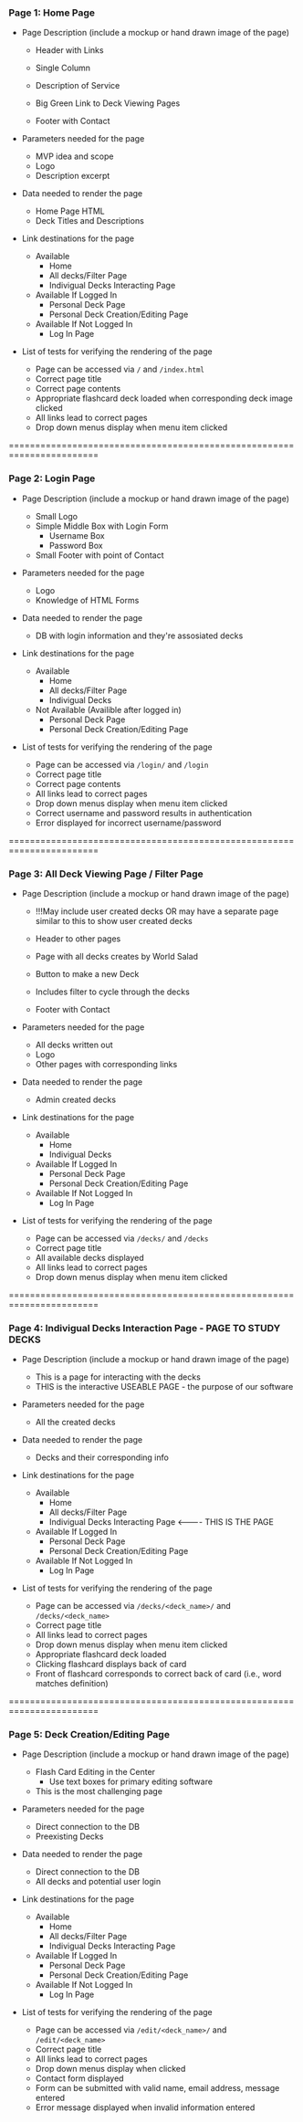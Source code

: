 ### Page 1: Home Page ###
* Page Description (include a mockup or hand drawn image of the page)

    * Header with Links
    * Single Column
    * Description of Service
    * Big Green Link to Deck Viewing Pages
    * Footer with Contact

        <!-- <img src="images/homepage.jpg" alt="Home Page Screenshot" style="float: left; margin-right: 10px;" /> -->

* Parameters needed for the page

    * MVP idea and scope
    * Logo
    * Description excerpt

* Data needed to render the page

    * Home Page HTML
    * Deck Titles and Descriptions

* Link destinations for the page

    * Available
        * Home
        * All decks/Filter Page
        * Indivigual Decks Interacting Page
    * Available If Logged In
        * Personal Deck Page
        * Personal Deck Creation/Editing Page
    * Available If Not Logged In
        * Log In Page

* List of tests for verifying the rendering of the page

    * Page can be accessed via `/` and `/index.html`
    * Correct page title
    * Correct page contents
    * Appropriate flashcard deck loaded when corresponding deck image clicked
    * All links lead to correct pages
    * Drop down menus display when menu item clicked


=======================================================================


### Page 2: Login Page ###

* Page Description (include a mockup or hand drawn image of the page)

    * Small Logo
    * Simple Middle Box with Login Form
        * Username Box
        * Password Box
    * Small Footer with point of Contact

* Parameters needed for the page

    * Logo
    * Knowledge of HTML Forms

* Data needed to render the page

    * DB with login information and they're assosiated decks

* Link destinations for the page

    * Available
        * Home
        * All decks/Filter Page
        * Indivigual Decks
    * Not Available (Availible after logged in)
        * Personal Deck Page
        * Personal Deck Creation/Editing Page

* List of tests for verifying the rendering of the page

    * Page can be accessed via `/login/` and `/login`
    * Correct page title
    * Correct page contents
    * All links lead to correct pages
    * Drop down menus display when menu item clicked
    * Correct username and password results in authentication
    * Error displayed for incorrect username/password


=======================================================================


### Page 3: All Deck Viewing Page / Filter Page ###

* Page Description (include a mockup or hand drawn image of the page)

    * !!!May include user created decks OR may have a separate page similar to this to show user created decks

    * Header to other pages
    * Page with all decks creates by World Salad
    * Button to make a new Deck
    * Includes filter to cycle through the decks
    * Footer with Contact

* Parameters needed for the page

    * All decks written out
    * Logo
    * Other pages with corresponding links

* Data needed to render the page

    * Admin created decks

* Link destinations for the page

    * Available
        * Home
        * Indivigual Decks
    * Available If Logged In
        * Personal Deck Page
        * Personal Deck Creation/Editing Page
    * Available If Not Logged In
        * Log In Page

* List of tests for verifying the rendering of the page

    * Page can be accessed via `/decks/` and `/decks`
    * Correct page title
    * All available decks displayed
    * All links lead to correct pages
    * Drop down menus display when menu item clicked


=======================================================================


### Page 4: Indivigual Decks Interaction Page - PAGE TO STUDY DECKS ###

* Page Description (include a mockup or hand drawn image of the page)

    * This is a page for interacting with the decks
    * THIS is the interactive USEABLE PAGE - the purpose of our software

* Parameters needed for the page

    * All the created decks

* Data needed to render the page

    * Decks and their corresponding info

* Link destinations for the page

    * Available
        * Home
        * All decks/Filter Page
        * Indivigual Decks Interacting Page <---- THIS IS THE PAGE
    * Available If Logged In
        * Personal Deck Page
        * Personal Deck Creation/Editing Page
    * Available If Not Logged In
        * Log In Page

* List of tests for verifying the rendering of the page

    * Page can be accessed via `/decks/<deck_name>/` and `/decks/<deck_name>`
    * Correct page title
    * All links lead to correct pages
    * Drop down menus display when menu item clicked
    * Appropriate flashcard deck loaded
    * Clicking flashcard displays back of card
    * Front of flashcard corresponds to correct back of card (i.e., word matches definition)


=======================================================================


### Page 5: Deck Creation/Editing Page ###
* Page Description (include a mockup or hand drawn image of the page)

    * Flash Card Editing in the Center
        * Use text boxes for primary editing software
    * This is the most challenging page

* Parameters needed for the page

    * Direct connection to the DB
    * Preexisting Decks

* Data needed to render the page

    * Direct connection to the DB
    * All decks and potential user login

* Link destinations for the page

    * Available
        * Home
        * All decks/Filter Page
        * Indivigual Decks Interacting Page
    * Available If Logged In
        * Personal Deck Page
        * Personal Deck Creation/Editing Page
    * Available If Not Logged In
        * Log In Page



* List of tests for verifying the rendering of the page
    * Page can be accessed via `/edit/<deck_name>/` and `/edit/<deck_name>`
    * Correct page title
    * All links lead to correct pages
    * Drop down menus display when clicked
    * Contact form displayed
    * Form can be submitted with valid name, email address, message entered
    * Error message displayed when invalid information entered
 
